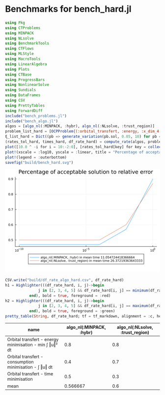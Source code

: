 # Benchmarks for bench_hard.jl

```julia
using Pkg
using CTProblems
using MINPACK
using NLsolve
using BenchmarkTools
using CTFlows
using MLStyle
using MacroTools
using LinearAlgebra
using Plots
using CTBase
using ProgressBars
using NonlinearSolve
using Sundials
using DataFrames
using CSV
using PrettyTables
using ForwardDiff
include("bench_problems.jl")
include("bench_algo.jl")
algos = [algo_nl(:MINPACK, :hybr), algo_nl(:NLsolve, :trust_region)]
problem_list_hard = [OCPProblem{(:orbital_transfert, :energy, :x_dim_4, :u_dim_2, :lagrange)}(); OCPProblem{(:orbital_transfert, :consumption, :x_dim_4, :u_dim_2, :lagrange, :u_cons)}(); OCPProblem{(:orbital_transfert, :time, :x_dim_4, :u_dim_2, :mayer, :u_cons)}()]
ξ_list_hard = Dict((pb => generate_variation(pb.sol, 0.05, 10) for pb = problem_list_hard))
(rates_tol_hard, times_hard, df_rate_hard) = compute_rate(algos, problem_list_hard, ξ_list_hard)
plot([10.0 ^ -i for i = 10:-2:0], [rates_tol_hard[key] for key = collect(keys(rates_tol_hard))], label = reshape([shorten_label(string(key)) * " in mean time " * string((times_hard[key])[1]) for key = collect(keys(rates_tol_hard))], 1, size(algos, 1)))
plot!(xscale = :log10, yscale = :linear, title = "Percentage of acceptable solution to relative error")
plot!(legend = :outerbottom)
savefig("build/bench_hard.svg")
```
 ![fig](bench_hard.svg) 
 ```julia 
CSV.write("build/df_rate_algo_hard.csv", df_rate_hard)
h1 = Highlighter(((df_rate_hard, i, j)->begin
                j in [2, 3, 4, 5] && df_rate_hard[i, j] == minimum(df_rate_hard[:, j])
            end), bold = true, foreground = :red)
h2 = Highlighter(((df_rate_hard, i, j)->begin
                j in [2, 3, 4, 5] && df_rate_hard[i, j] == maximum(df_rate_hard[:, j])
            end), bold = true, foreground = :green)
pretty_table(String, df_rate_hard; tf = tf_markdown, alignment = :c, header = ["name"; [shorten_label(string(algo)) for algo = algos]], highlighters = (h1, h2))
```

|                           name                           | algo_nl(:MINPACK, :hybr) | algo_nl(:NLsolve, :trust_region) |
|----------------------------------------------------------|--------------------------|----------------------------------|
| Orbital transfert - energy minimisation - min ∫ ‖u‖² dt  |           0.8            |               0.8                |
| Orbital transfert - consumption minimisation - ∫ ‖u‖ dt  |           0.4            |               0.7                |
|          Orbital transfert - time minimisation           |           0.5            |               0.3                |
|                           mean                           |         0.566667         |               0.6                |


